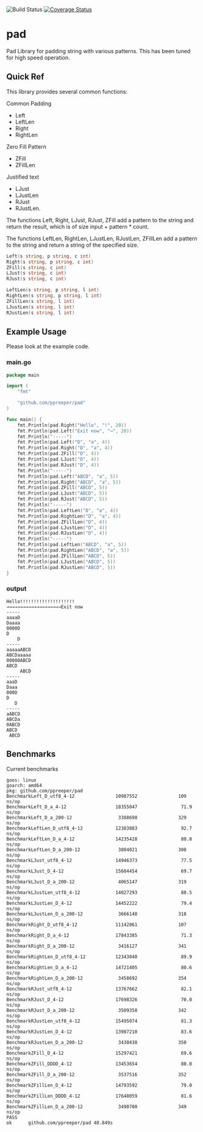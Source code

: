 ![Build Status](https://github.com/ppreeper/pad/actions/workflows/go.yml/badge.svg)
[![Coverage Status](https://coveralls.io/repos/github/ppreeper/pad/badge.svg?branch=master)](https://coveralls.io/github/ppreeper/pad?branch=master)

# pad
Pad Library for padding string with various patterns. This has been tuned for high speed operation.

## Quick Ref

This library provides several common functions:

Common Padding

* Left
* LeftLen
* Right
* RightLen

Zero Fill Pattern

* ZFill
* ZFillLen

Justified text

* LJust
* LJustLen
* RJust
* RJustLen.

The functions Left, Right, LJust, RJust, ZFill add a pattern to the string and return the result, which is of size input + pattern * count.

The functions LeftLen, RightLen, LJustLen, RJustLen, ZFillLen add a pattern to the string and return a string of the specified size.

```go
Left(s string, p string, c int)
Right(s string, p string, c int)
ZFill(s string, c int)
LJust(s string, c int)
RJust(s string, c int)
```

```go
LeftLen(s string, p string, l int)
RightLen(s string, p string, l int)
ZFillLen(s string, l int)
LJustLen(s string, l int)
RJustLen(s string, l int)
```

## Example Usage

Please look at the example code.

### main.go
```go
package main

import (
	"fmt"

	"github.com/ppreeper/pad"
)

func main() {
	fmt.Println(pad.Right("Hello", "!", 20))
	fmt.Println(pad.Left("Exit now", "→", 20))
	fmt.Println("-----")
	fmt.Println(pad.Left("D", "a", 4))
	fmt.Println(pad.Right("D", "a", 4))
	fmt.Println(pad.ZFill("D", 4))
	fmt.Println(pad.LJust("D", 4))
	fmt.Println(pad.RJust("D", 4))
	fmt.Println("-----")
	fmt.Println(pad.Left("ABCD", "a", 5))
	fmt.Println(pad.Right("ABCD", "a", 5))
	fmt.Println(pad.ZFill("ABCD", 5))
	fmt.Println(pad.LJust("ABCD", 5))
	fmt.Println(pad.RJust("ABCD", 5))
	fmt.Println("-----")
	fmt.Println(pad.LeftLen("D", "a", 4))
	fmt.Println(pad.RightLen("D", "a", 4))
	fmt.Println(pad.ZFillLen("D", 4))
	fmt.Println(pad.LJustLen("D", 4))
	fmt.Println(pad.RJustLen("D", 4))
	fmt.Println("-----")
	fmt.Println(pad.LeftLen("ABCD", "a", 5))
	fmt.Println(pad.RightLen("ABCD", "a", 5))
	fmt.Println(pad.ZFillLen("ABCD", 5))
	fmt.Println(pad.LJustLen("ABCD", 5))
	fmt.Println(pad.RJustLen("ABCD", 5))
}
```

### output
```
Hello!!!!!!!!!!!!!!!!!!!!
→→→→→→→→→→→→→→→→→→→→Exit now
-----
aaaaD
Daaaa
0000D
D    
    D
-----
aaaaaABCD
ABCDaaaaa
00000ABCD
ABCD     
     ABCD
-----
aaaD
Daaa
000D
D   
   D
-----
aABCD
ABCDa
0ABCD
ABCD 
 ABCD
```


## Benchmarks

Current benchmarks 

```
goos: linux
goarch: amd64
pkg: github.com/ppreeper/pad
BenchmarkLeft_D_utf8_4-12               10987552               109 ns/op
BenchmarkLeft_D_a_4-12                  18355047                71.9 ns/op
BenchmarkLeft_D_a_200-12                 3388698               329 ns/op
BenchmarkLeftLen_D_utf8_4-12            12383883                92.7 ns/op
BenchmarkLeftLen_D_a_4-12               14235428                80.8 ns/op
BenchmarkLeftLen_D_a_200-12              3804021               308 ns/op
BenchmarkLJust_utf8_4-12                14946373                77.5 ns/op
BenchmarkLJust_D_4-12                   15604454                69.7 ns/op
BenchmarkLJust_D_a_200-12                4065147               319 ns/op
BenchmarkLJustLen_utf8_4-12             14027293                80.5 ns/op
BenchmarkLJustLen_D_4-12                14452222                79.4 ns/op
BenchmarkLJustLen_D_a_200-12             3666148               318 ns/op
BenchmarkRight_D_utf8_4-12              11142861               107 ns/op
BenchmarkRight_D_a_4-12                 17843385                71.3 ns/op
BenchmarkRight_D_a_200-12                3416127               341 ns/op
BenchmarkRightLen_D_utf8_4-12           12343040                89.9 ns/op
BenchmarkRightLen_D_a_4-12              14721405                80.6 ns/op
BenchmarkRightLen_D_a_200-12             3458692               354 ns/op
BenchmarkRJust_utf8_4-12                13767662                82.1 ns/op
BenchmarkRJust_D_4-12                   17698326                70.0 ns/op
BenchmarkRJust_D_a_200-12                3509358               342 ns/op
BenchmarkRJustLen_utf8_4-12             15495074                81.3 ns/op
BenchmarkRJustLen_D_4-12                13987210                83.6 ns/op
BenchmarkRJustLen_D_a_200-12             3430438               350 ns/op
BenchmarkZFill_D_4-12                   15297421                69.6 ns/op
BenchmarkZFill_DDDD_4-12                13453654                80.0 ns/op
BenchmarkZFill_D_a_200-12                3537516               352 ns/op
BenchmarkZFillLen_D_4-12                14793592                79.0 ns/op
BenchmarkZFillLen_DDDD_4-12             17648059                81.6 ns/op
BenchmarkZFillLen_D_a_200-12             3490700               349 ns/op
PASS
ok      github.com/ppreeper/pad 40.849s
```

